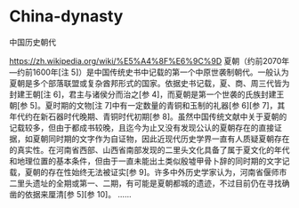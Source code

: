# China-dynasty
中国历史朝代

https://zh.wikipedia.org/wiki/%E5%A4%8F%E6%9C%9D
夏朝（约前2070年—约前1600年[注 5]）是中国传统史书中记载的第一个中原世袭制朝代。一般认为夏朝是多个部落联盟或复杂酋邦形式的国家。依据史书记载，夏、商、周三代皆为封建王朝[注 6]，君主与诸侯分而治之[参 4]，而夏朝是第一个世袭的氏族封建王朝[参 5]。夏时期的文物[注 7]中有一定数量的青铜和玉制的礼器[参 6][参 7]，其年代约在新石器时代晚期、青铜时代初期[参 8]。虽然中国传统文献中关于夏朝的记载较多，但由于都成书较晚，且迄今为止又没有发现公认的夏朝存在的直接证据，如夏朝同时期的文字作为自证物，因此近现代历史学界一直有人质疑夏朝存在的真实性。在河南省西部、山西省南部发现的二里头文化具备了属于夏文化的年代和地理位置的基本条件，但由于一直未能出土类似殷墟甲骨卜辞的同时期的文字记载，夏朝的存在性始终无法被证实[参 9]。许多中外历史学家认为，河南省偃师市二里头遗址的全期或第一、二期，有可能是夏朝都城的遗迹，不过目前仍在寻找确凿的依据来厘清[参 5][参 10]。
……
